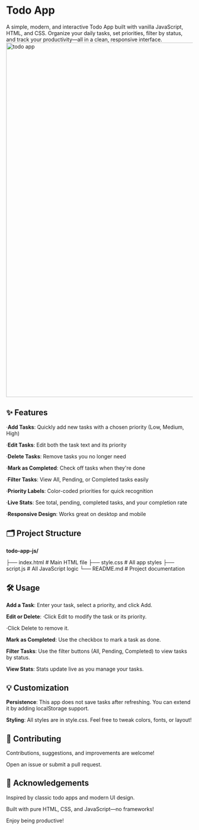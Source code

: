 # Todo App 

A simple, modern, and interactive Todo App built with vanilla JavaScript, HTML, and CSS.
Organize your daily tasks, set priorities, filter by status, and track your productivity—all in a clean, responsive interface.
<img width="954" alt="todo app" src="https://github.com/user-attachments/assets/c6324b78-f631-4d40-883e-d104e1409cba" />

## ✨ Features

·**Add Tasks**: Quickly add new tasks with a chosen priority (Low, Medium, High)

·**Edit Tasks**: Edit both the task text and its priority

·**Delete Tasks**: Remove tasks you no longer need

·**Mark as Completed**: Check off tasks when they're done

·**Filter Tasks**: View All, Pending, or Completed tasks easily

·**Priority Labels**: Color-coded priorities for quick recognition

·**Live Stats**: See total, pending, completed tasks, and your completion rate

·**Responsive Design**: Works great on desktop and mobile

## 🗂️ Project Structure

**todo-app-js/**

├── index.html    # Main HTML file
├── style.css     # All app styles
├── script.js     # All JavaScript logic
└── README.md     # Project documentation

## 🛠️ Usage

**Add a Task**:
Enter your task, select a priority, and click Add.

**Edit or Delete**:
·Click Edit to modify the task or its priority.

·Click Delete to remove it.

**Mark as Completed**:
Use the checkbox to mark a task as done.

**Filter Tasks**:
Use the filter buttons (All, Pending, Completed) to view tasks by status.

**View Stats**:
Stats update live as you manage your tasks.

## 💡 Customization

**Persistence**:
This app does not save tasks after refreshing.
You can extend it by adding localStorage support.

**Styling**:
All styles are in style.css.
Feel free to tweak colors, fonts, or layout!

## 🙌 Contributing
Contributions, suggestions, and improvements are welcome!

Open an issue or submit a pull request.

## 📣 Acknowledgements

Inspired by classic todo apps and modern UI design.

Built with pure HTML, CSS, and JavaScript—no frameworks!

Enjoy being productive!
